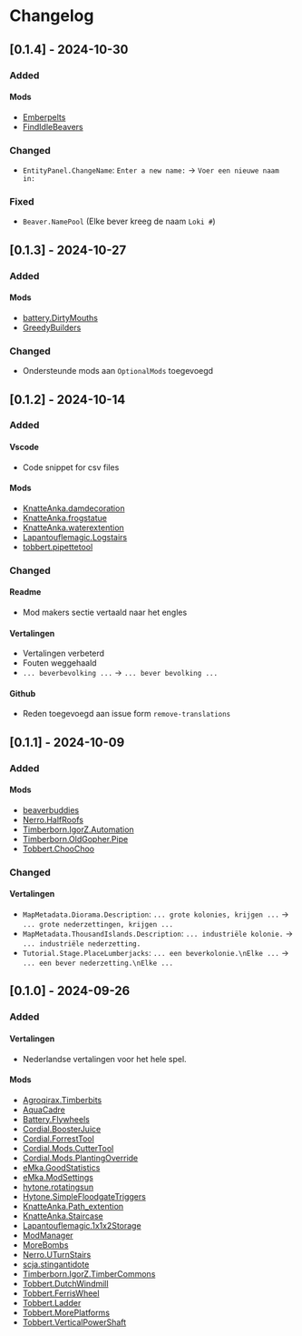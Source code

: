 # Changelog

## [0.1.4] - 2024-10-30

### Added

#### Mods

- [Emberpelts](Data/Localizations/Plugins/Emberpelts)
- [FindIdleBeavers](Data/Localizations/Plugins/FindIdleBeavers)

### Changed

- `EntityPanel.ChangeName`: `Enter a new name:` -> `Voer een nieuwe naam in:`

### Fixed

- `Beaver.NamePool` (Elke bever kreeg de naam `Loki #`)

## [0.1.3] - 2024-10-27

### Added

#### Mods

- [battery.DirtyMouths](Data/Localizations/Plugins/battery.DirtyMouths)
- [GreedyBuilders](Data/Localizations/Plugins/GreedyBuilders)

### Changed

- Ondersteunde mods aan `OptionalMods` toegevoegd

## [0.1.2] - 2024-10-14

### Added

#### Vscode

- Code snippet for csv files

#### Mods

- [KnatteAnka.damdecoration](Data/Localizations/Plugins/KnatteAnka.damdecoration)
- [KnatteAnka.frogstatue](Data/Localizations/Plugins/KnatteAnka.frogstatue)
- [KnatteAnka.waterextention](Data/Localizations/Plugins/KnatteAnka.waterextention)
- [Lapantouflemagic.Logstairs](Data/Localizations/Plugins/Lapantouflemagic.Logstairs)
- [tobbert.pipettetool](Data/Localizations/Plugins/tobbert.pipettetool)

### Changed

#### Readme

- Mod makers sectie vertaald naar het engles

#### Vertalingen

- Vertalingen verbeterd
- Fouten weggehaald
- `... beverbevolking ...` -> `... bever bevolking ...`

#### Github

- Reden toegevoegd aan issue form `remove-translations`

## [0.1.1] - 2024-10-09

### Added

#### Mods

- [beaverbuddies](Data/Localizations/Plugins/beaverbuddies)
- [Nerro.HalfRoofs](Data/Localizations/Plugins/Nerro.HalfRoofs)
- [Timberborn.IgorZ.Automation](Data/Localizations/Plugins/Timberborn.IgorZ.Automation)
- [Timberborn.OldGopher.Pipe](Data/Localizations/Plugins/Timberborn.OldGopher.Pipe)
- [Tobbert.ChooChoo](Data/Localizations/Plugins/Tobbert.ChooChoo)

### Changed

#### Vertalingen

- `MapMetadata.Diorama.Description`: `... grote kolonies, krijgen ...` -> `... grote nederzettingen, krijgen ...`
- `MapMetadata.ThousandIslands.Description`: `... industriële kolonie.` -> `... industriële nederzetting.`
- `Tutorial.Stage.PlaceLumberjacks`: `... een beverkolonie.\nElke ...` -> `... een bever nederzetting.\nElke ...`

## [0.1.0] - 2024-09-26

### Added

#### Vertalingen

- Nederlandse vertalingen voor het hele spel.

#### Mods

- [Agroqirax.Timberbits](Data/Localizations/Plugins/Agroqirax.Timberbits)
- [AquaCadre](Data/Localizations/Plugins/AquaCadre)
- [Battery.Flywheels](Data/Localizations/Plugins/Battery.Flywheels)
- [Cordial.BoosterJuice](Data/Localizations/Plugins/Cordial.BoosterJuice)
- [Cordial.ForrestTool](Data/Localizations/Plugins/Cordial.ForestTool)
- [Cordial.Mods.CutterTool](Data/Localizations/Plugins/Cordial.Mods.CutterTool)
- [Cordial.Mods.PlantingOverride](Data/Localizations/Plugins/Cordial.Mods.PlantingOverride)
- [eMka.GoodStatistics](Data/Localizations/Plugins/eMka.GoodsStatistics)
- [eMka.ModSettings](Data/Localizations/Plugins/eMka.ModSettings)
- [hytone.rotatingsun](Data/Localizations/Plugins/hytone.rotatingsun)
- [Hytone.SimpleFloodgateTriggers](Data/Localizations/Plugins/Hytone.SimpleFloodgateTriggers)
- [KnatteAnka.Path_extention](Data/Localizations/Plugins/KnatteAnka.Path_extention)
- [KnatteAnka.Staircase](Data/Localizations/Plugins/KnatteAnka.Staircase)
- [Lapantouflemagic.1x1x2Storage](Data/Localizations/Plugins/Lapantouflemagic.1x1x2Storage)
- [ModManager](Data/Localizations/Plugins/ModManager)
- [MoreBombs](Data/Localizations/Plugins/MoreBombs)
- [Nerro.UTurnStairs](Data/Localizations/Plugins/Nerro.UTurnStairs)
- [scja.stingantidote](Data/Localizations/Plugins/scja.stingantidote)
- [Timberborn.IgorZ.TimberCommons](Data/Localizations/Plugins/Timberborn.IgorZ.TimberCommons)
- [Tobbert.DutchWindmill](Data/Localizations/Plugins/Tobbert.DutchWindmill)
- [Tobbert.FerrisWheel](Data/Localizations/Plugins/Tobbert.FerrisWheel)
- [Tobbert.Ladder](Data/Localizations/Plugins/Tobbert.Ladder)
- [Tobbert.MorePlatforms](Data/Localizations/Plugins/Tobbert.MorePlatforms)
- [Tobbert.VerticalPowerShaft](Data/Localizations/Plugins/Tobbert.VerticalPowerShaft)
